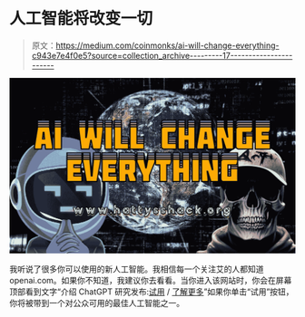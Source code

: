 # 人工智能将改变一切

> 原文：<https://medium.com/coinmonks/ai-will-change-everything-c943e7e4f0e5?source=collection_archive---------17----------------------->

![](img/1395bfc1f0b911cedc9e72dea6fd05fd.png)

我听说了很多你可以使用的新人工智能。我相信每一个关注艾的人都知道 openai.com。如果你不知道，我建议你去看看。当你进入该网站时，你会在屏幕顶部看到文字“介绍 ChatGPT 研究发布:[试用](https://chat.openai.com/) / [了解更多](https://openai.com/blog/chatgpt)”如果你单击“试用”按钮，你将被带到一个对公众可用的最佳人工智能之一。